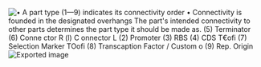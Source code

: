 ![• A part type (1—9) indicates its connectivity order • Connectivity is founded in the designated overhangs The part's intended connectivity to other parts determines the part type it should be made as. (5) Terminator (6) Conne ctor R (l) C onnector L (2) Promoter (3) RBS (4) CDS T€ofi (7) Selection Marker TOofi (8) Transcaption Factor / Custom o (9) Rep. Origin ](Exported%20image%2020250102022231-0.png)  
![Exported image](Exported%20image%2020250102022233-1.png)